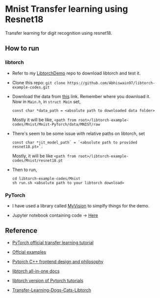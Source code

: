 # Mnist Transfer learning using Resnet18

Transfer learning for digit recognition using resnet18.

## How to run

### libtorch

- Refer to my [LibtorchDemo](https://github.com/Abhiswain97/LibtorchDemo) repo to download libtorch and test it.

- Clone this repo: `git clone https://github.com/Abhiswain97/libtorch-example-codes.git`

- Download the data from [this](http://yann.lecun.com/exdb/mnist/) link. Remember where you download it. Now in `Main.h`, in `struct Main` set, 
  ```
  const char *data_path = <absolute path to downloaded data folder>
  ``` 
  Mostly it will be like, `<path from root>/libtorch-example-codes/Mnist/Mnist-PyTorch/data/MNIST/raw`

- There's seem to be some issue with relative paths on libtorch, set
  ```
  const char *jit_model_path` = `<absolute path to provided resnet18.pt>`.
  ```
  Mostly, it will be like `<path from root>/libtorch-example-codes/Mnist/resnet18.pt`

- Then to run,

  ```
  cd libtorch-example-codes/Mnist
  sh run.sh <absolute path to your libtorch download>
  ```

### PyTorch

- I have used a library called [MyVision](https://github.com/Abhiswain97/MyVision) to simplfy things for the demo.

- Jupyter notebook containing code -> [Here](https://github.com/Abhiswain97/libtorch-example-codes/blob/main/Mnist/Mnist-PyTorch/mnist-using-myvision.ipynb)

## Reference

- [PyTorch official transfer learning tutorial](https://pytorch.org/tutorials/beginner/transfer_learning_tutorial.html)

- [Offcial examples](https://github.com/pytorch/examples/tree/master/cpp)

- [Pytorch C++ frontend design and philosophy](https://pytorch.org/tutorials/advanced/cpp_frontend.html#running-the-network-in-forward-mode)

- [libtorch all-in-one docs](https://www.ccoderun.ca/programming/doxygen/pytorch/index.html)

- [libtorch version of Pytorch tutorials](https://github.com/prabhuomkar/pytorch-cpp)

- [Transfer-Learning-Dogs-Cats-Libtorch](https://github.com/BuffetCodes/Transfer-Learning-Dogs-Cats-Libtorch)
